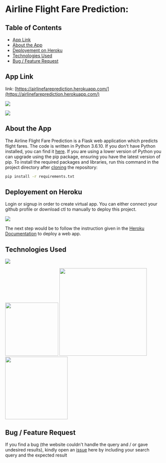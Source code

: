 # Airline Flight Fare Prediction: 

## Table of Contents
  * [App Link](#app-link)
  * [About the App](#about-the-app)
  * [Deployement on Heroku](#deployement-on-heroku)
  * [Technologies Used](#technologies-used)
  * [Bug / Feature Request](#bug---feature-request)


## App Link
link: [https://airlinefareprediction.herokuapp.com/](https://airlinefareprediction.herokuapp.com/)

[![](https://i.imgur.com/gM0VEUk.png)](https://airlinefareprediction.herokuapp.com/)

[![](https://i.imgur.com/hZuAVuf.png)](https://airlinefareprediction.herokuapp.com/)

## About the App
The Airline Flight Fare Prediction is a Flask web application which predicts flight fares. The code is written in Python 3.6.10. 
If you don't have Python installed, you can find it [here](https://www.python.org/downloads/). If you are using a lower version of Python you can upgrade using the pip package, ensuring you have the latest version of pip. To install the required packages and libraries, run this command in the project directory after [cloning](https://www.howtogeek.com/451360/how-to-clone-a-github-repository/) the repository:
```bash
pip install -r requirements.txt
```

## Deployement on Heroku
Login or signup in order to create virtual app. You can either connect your github profile or download ctl to manually to deploy this project.

[![](https://i.imgur.com/dKmlpqX.png)](https://heroku.com)

The next step would be to follow the instruction given in the [Heroku Documentation](https://devcenter.heroku.com/articles/getting-started-with-python) to deploy a web app.

## Technologies Used

![](https://forthebadge.com/images/badges/made-with-python.svg)

[<img target="_blank" src="https://flask.palletsprojects.com/en/1.1.x/_images/flask-logo.png" width=170>](https://flask.palletsprojects.com/en/1.1.x/) [<img target="_blank" src="https://number1.co.za/wp-content/uploads/2017/10/gunicorn_logo-300x85.png" width=280>](https://gunicorn.org) [<img target="_blank" src="https://scikit-learn.org/stable/_static/scikit-learn-logo-small.png" width=200>](https://scikit-learn.org/stable/) 

## Bug / Feature Request

If you find a bug (the website couldn't handle the query and / or gave undesired results), kindly open an [issue](https://github.com/divyansh1195/Airline-Fare-Prediction/issues) here by including your search query and the expected result
